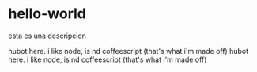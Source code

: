 # hello-world
esta es una descripcion

hubot here. i like node, is nd coffeescript (that's what i'm made off)
hubot here. i like node, is nd coffeescript (that's what i'm made off)
